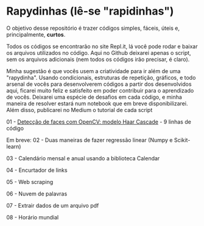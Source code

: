 # Rapydinhas (lê-se "rapidinhas")
O objetivo desse repositório é trazer códigos simples, fáceis, úteis e, principalmente, **curtos**.

Todos os códigos se encontrarão no site Repl.it, lá você pode rodar e baixar os arquivos utilizados no código. Aqui no Github deixarei apenas o script, sem os arquivos adicionais (nem todos os códigos irão precisar, é claro).

Minha sugestão é que vocês usem a criatividade para ir além de uma "rapydinha". Usando condicionais, estruturas de repetição, gráficos, e todo arsenal de vocês para desenvolverem códigos a partir dos desenvolvidos aqui, ficarei muito feliz e satisfeito em poder contribuir para o aprendizado de vocês. Deixarei uma espécie de desafios em cada código, e minha maneira de resolver estará num notebook que em breve disponibilizarei. Além disso, publicarei no Medium o tutorial de cada script

01 - [Detecção de faces com OpenCV: modelo Haar Cascade](https://repl.it/@Patotricks15/DeteccaofacesHaarcascade-Rapydinhas-01) - 9 linhas de código

Em breve:
02 - Duas maneiras de fazer regressão linear (Numpy e Scikit-learn)

03 - Calendário mensal e anual usando a biblioteca Calendar

04 - Encurtador de links

05 - Web scraping

06 - Nuvem de palavras

07 - Extrair dados de um arquivo pdf

08 - Horário mundial
